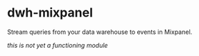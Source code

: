 # dwh-mixpanel

Stream queries from your data warehouse to events in Mixpanel.

_this is not yet a functioning module_
